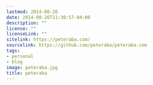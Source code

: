 ```yaml
---
lastmod: 2014-08-26
date: 2014-08-26T11:30:57-04:00
description: ""
license: ""
licenseLink: ""
sitelink: https://peteraba.com/
sourcelink: https://github.com/peteraba/peteraba.com
tags:
- personal
- blog
image: peteraba.jpg
title: peteraba
---
```


